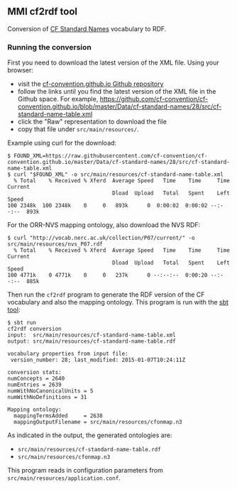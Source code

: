 ## MMI cf2rdf tool ##

Conversion of [CF Standard Names](http://cfconventions.org/documents.html) vocabulary to RDF.


### Running the conversion ###

First you need to download the latest version of the XML file. Using your browser:

- visit the [cf-convention.github.io Github repository](https://github.com/cf-convention/cf-convention.github.io)
- follow the links until you find the latest version of the XML file in the Github space. For example,
  https://github.com/cf-convention/cf-convention.github.io/blob/master/Data/cf-standard-names/28/src/cf-standard-name-table.xml
- click the "Raw" representation to download the file
- copy that file under `src/main/resources/`.

Example using curl for the download:

```shell
$ FOUND_XML=https://raw.githubusercontent.com/cf-convention/cf-convention.github.io/master/Data/cf-standard-names/28/src/cf-standard-name-table.xml
$ curl "$FOUND_XML" -o src/main/resources/cf-standard-name-table.xml
  % Total    % Received % Xferd  Average Speed   Time    Time     Time  Current
                                 Dload  Upload   Total   Spent    Left  Speed
100 2348k  100 2348k    0     0   893k      0  0:00:02  0:00:02 --:--:--  893k
```

For the ORR-NVS mapping ontology, also download the NVS RDF:

```shell
$ curl "http://vocab.nerc.ac.uk/collection/P07/current/" -o src/main/resources/nvs_P07.rdf
  % Total    % Received % Xferd  Average Speed   Time    Time     Time  Current
                                 Dload  Upload   Total   Spent    Left  Speed
100 4771k    0 4771k    0     0   237k      0 --:--:--  0:00:20 --:--:--  885k
```

Then run the `cf2rdf` program to generate the RDF version of the CF vocabulary
and also the mapping ontology.
This program is run with the [sbt tool](http://www.scala-sbt.org/download.html):


```shell
$ sbt run
cf2rdf conversion
input:  src/main/resources/cf-standard-name-table.xml
output: src/main/resources/cf-standard-name-table.rdf

vocabulary properties from input file:
 version_number: 28; last_modified: 2015-01-07T10:24:11Z

conversion stats:
numConcepts = 2640
numEntries = 2639
numWithNoCanonicalUnits = 5
numWithNoDefinitions = 31

Mapping ontology:
  mappingTermsAdded     = 2638
  mappingOutputFilename = src/main/resources/cfonmap.n3
```

As indicated in the output, the generated ontologies are:
- `src/main/resources/cf-standard-name-table.rdf`
- `src/main/resources/cfonmap.n3`


This program reads in configuration parameters from `src/main/resources/application.conf`.